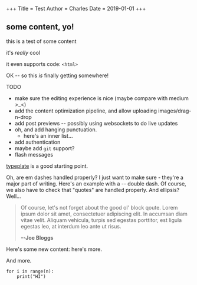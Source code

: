 +++
Title = Test
Author = Charles
Date = 2019-01-01
+++

## some content, yo!

this is a test of some content

it's _really_ cool

it even supports code: `<html>`

OK -- so this _is_ finally getting somewhere!

TODO

* make sure the editing experience is nice (maybe compare with medium >_<)
* add the content optimization pipeline, and allow uploading images/drag-n-drop
* add post previews -- possibly using websockets to do live updates
* oh, and add hanging punctuation.
	- here's an inner list...
* add authentication
* maybe add `git` support?
* flash messages

[typeplate](http://typeplate.com/) is a good starting point.

Oh, are em dashes handled properly? I just want to make sure - they're a major part of writing. Here's an example with a -- double dash. Of course, we also have to check that "quotes" are handled properly. And ellipsis? Well...

> Of course, let's not forget about the good ol' block qoute.
> Lorem ipsum dolor sit amet,
> consectetuer adipiscing elit. In accumsan diam
> vitae velit. Aliquam vehicula, turpis sed egestas
> porttitor, est ligula egestas leo, at interdum
> leo ante ut risus.
> 
> **--Joe Bloggs**

Here's some new content: here's more.

And more.

```
for i in range(n):
    print("HI")
```


